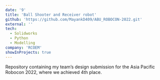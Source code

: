```yaml
---
date: '9'
title: 'Ball Shooter and Receiver robot'
github: 'https://github.com/MayankD409/ABU_ROBOCON-2022.git'
external: ''
tech:
  - Solidworks
  - Python
  - Modelling
company: 'RCOEM'
showInProjects: true
---
```


Repository containing my team’s design submission for the Asia Pacific Robocon 2022, where we achieved 4th place.
